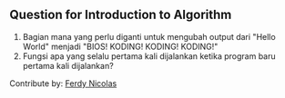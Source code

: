 ## Question for Introduction to Algorithm

1. Bagian mana yang perlu diganti untuk mengubah output dari "Hello World" menjadi "BIOS! KODING! KODING! KODING!"
2. Fungsi apa yang selalu pertama kali dijalankan ketika program baru pertama kali dijalankan?


Contribute by: [Ferdy Nicolas](https://www.linkedin.com/in/ferdy-nicolas-348373196/)